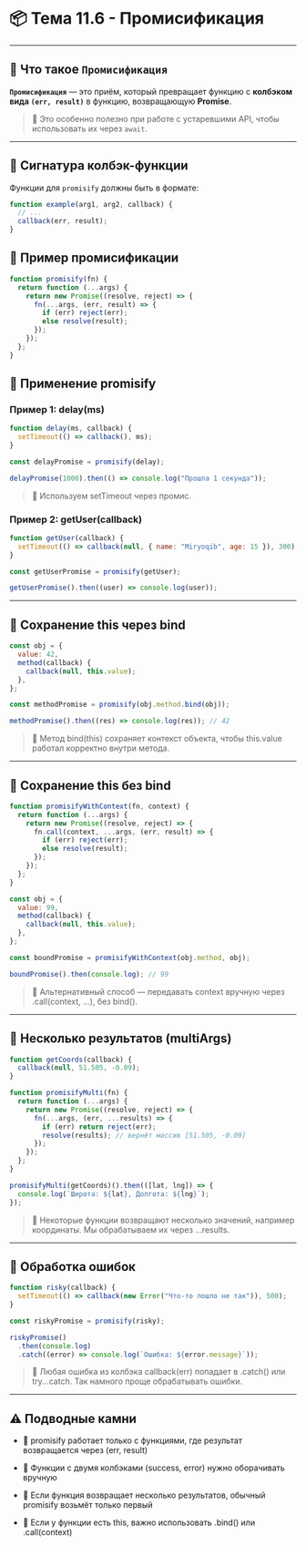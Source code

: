# 📦 Тема 11.6 - Промисификация

---

## 🔹 Что такое `Промисификация`

**`Промисификация`** — это приём, который превращает функцию с **колбэком вида `(err, result)`** в функцию, возвращающую **Promise**.

> 📌 Это особенно полезно при работе с устаревшими API, чтобы использовать их через `await`.

---

## 🔹 Сигнатура колбэк-функции

Функции для `promisify` должны быть в формате:

```javascript
function example(arg1, arg2, callback) {
  // ...
  callback(err, result);
}
```

## 🔹 Пример промисификации

```javascript
function promisify(fn) {
  return function (...args) {
    return new Promise((resolve, reject) => {
      fn(...args, (err, result) => {
        if (err) reject(err);
        else resolve(result);
      });
    });
  };
}
```

## 🔹 Применение promisify

### Пример 1: delay(ms)

```javascript
function delay(ms, callback) {
  setTimeout(() => callback(), ms);
}

const delayPromise = promisify(delay);

delayPromise(1000).then(() => console.log("Прошла 1 секунда"));
```

> 📌 Используем setTimeout через промис.

### Пример 2: getUser(callback)

```javascript
function getUser(callback) {
  setTimeout(() => callback(null, { name: "Miryoqib", age: 15 }), 300);
}

const getUserPromise = promisify(getUser);

getUserPromise().then((user) => console.log(user));
```

---

## 🔹 Сохранение this через bind

```javascript
const obj = {
  value: 42,
  method(callback) {
    callback(null, this.value);
  },
};

const methodPromise = promisify(obj.method.bind(obj));

methodPromise().then((res) => console.log(res)); // 42
```

> 📌 Метод bind(this) сохраняет контекст объекта, чтобы this.value работал корректно внутри метода.

---

## 🔹 Сохранение this без bind

```javascript
function promisifyWithContext(fn, context) {
  return function (...args) {
    return new Promise((resolve, reject) => {
      fn.call(context, ...args, (err, result) => {
        if (err) reject(err);
        else resolve(result);
      });
    });
  };
}

const obj = {
  value: 99,
  method(callback) {
    callback(null, this.value);
  },
};

const boundPromise = promisifyWithContext(obj.method, obj);

boundPromise().then(console.log); // 99
```

> 📌 Альтернативный способ — передавать context вручную через .call(context, ...), без bind().

---

## 🔹 Несколько результатов (multiArgs)

```javascript
function getCoords(callback) {
  callback(null, 51.505, -0.09);
}

function promisifyMulti(fn) {
  return function (...args) {
    return new Promise((resolve, reject) => {
      fn(...args, (err, ...results) => {
        if (err) return reject(err);
        resolve(results); // вернёт массив [51.505, -0.09]
      });
    });
  };
}

promisifyMulti(getCoords)().then(([lat, lng]) => {
  console.log(`Широта: ${lat}, Долгота: ${lng}`);
});
```

> 📌 Некоторые функции возвращают несколько значений, например координаты. Мы обрабатываем их через ...results.

---

## 🔹 Обработка ошибок

```javascript
function risky(callback) {
  setTimeout(() => callback(new Error("Что-то пошло не так")), 500);
}

const riskyPromise = promisify(risky);

riskyPromise()
  .then(console.log)
  .catch((error) => console.log(`Ошибка: ${error.message}`));
```

> 📌 Любая ошибка из колбэка callback(err) попадает в .catch() или try...catch. Так намного проще обрабатывать ошибки.

---

## ⚠️ Подводные камни

- 🔸 promisify работает только с функциями, где результат возвращается через (err, result)

- 🔸 Функции с двумя колбэками (success, error) нужно оборачивать вручную

- 🔸 Если функция возвращает несколько результатов, обычный promisify возьмёт только первый

- 🔸 Если у функции есть this, важно использовать .bind() или .call(context)
